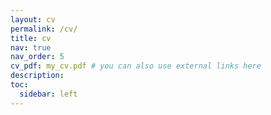 ```yaml
---
layout: cv
permalink: /cv/
title: cv
nav: true
nav_order: 5
cv_pdf: my_cv.pdf # you can also use external links here
description:
toc:
  sidebar: left
---
```


